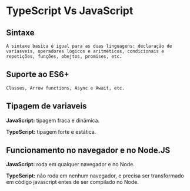 # TypeScript Vs JavaScript

## Sintaxe
    A sintaxe basica é igual para as duas linguagens: declaração de
    variasveis, operadores lógicos e aritméticos, condicionais e 
    repetições, funções, obejtos, promises, etc.

## Suporte ao ES6+ 
    Classes, Arrow functions, Async e Await, etc.

## Tipagem de variaveis 

**JavaScript:** tipagem fraca e dinâmica.

**TypeScript:** tipagem forte e estática.

## Funcionamento no navegador e no Node.JS

**JavaScript:** roda em qualquer navegador e no Node.

**TypeScript:** não roda em nenhum navegador, e precisa ser transformado em código javascript entes de ser compilado no Node.
